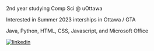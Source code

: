 2nd year studying Comp Sci @ uOttawa 

Interested in Summer 2023 interships in Ottawa / GTA 

Java, Python, HTML, CSS, Javascript, and Microsoft Office
 
[![linkedin](https://img.shields.io/badge/linkedin-0A66C2?style=for-the-badge&logo=linkedin&logoColor=white)](https://www.linkedin.com/in/oscar-li-409127212/)
